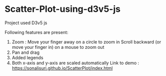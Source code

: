 # Scatter-Plot-using-d3v5-js
Project used D3v5 js

Following features are present:
1. Zoom : Move your finger away on a circle to zoom in Scroll backward (or move your finger in) on a mouse to zoom out
2. Pan and drag
3. Added legends
4. Both x-axis and y-axis are scaled automatically
Link to demo : https://sonalisuri.github.io/ScatterPlot/index.html
